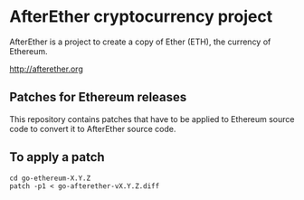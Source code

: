 # AfterEther cryptocurrency project

AfterEther is a project to create a copy of Ether (ETH), the currency of Ethereum.

http://afterether.org


## Patches for Ethereum releases

This repository contains patches that have to be applied to Ethereum source code
to convert it to AfterEther source code.

## To apply a patch

    cd go-ethereum-X.Y.Z
    patch -p1 < go-afterether-vX.Y.Z.diff
